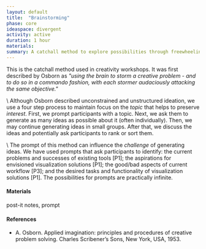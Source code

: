 ```yaml
---
layout: default
title:  "Brainstorming"
phase: core
ideaspace: divergent
activity: active
duration: 1 hour
materials:
summary: A catchall method to explore possibilities through freewheeling ideation.
---
```

This is the catchall method used in creativity workshops. It was first described by Osborn as _"using the brain to storm a creative problem - and to do so in a commando fashion, with each stormer audaciously attacking the same objective."_

\\
Although Osborn described unconstrained and unstructured ideation, we use a four step process to maintain focus on the _topic_ that helps to preserve _interest_. First, we prompt participants with a topic. Next, we ask them to generate as many ideas as possible about it (often individually). Then, we may continue generating ideas in small groups. After that, we discuss the ideas and potentially ask participants to rank or sort them.

\\
The prompt of this method can influence the _challenge_ of generating ideas. We have used prompts that ask participants to identify: the current problems and successes of existing tools [P1]; the aspirations for envisioned visualization solutions [P1]; the good/bad aspects of current workflow [P3]; and the desired tasks and functionality of visualization solutions [P1]. The possibilities for prompts are practically infinite.

#### Materials
post-it notes, prompt

#### References
- A. Osborn. Applied imagination: principles and procedures of creative
problem solving. Charles Scribener’s Sons, New York, USA, 1953.
